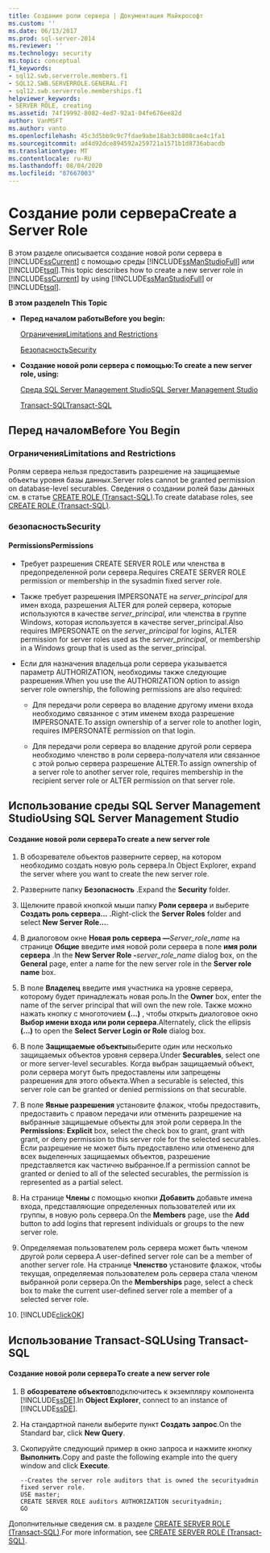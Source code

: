 ```yaml
---
title: Создание роли сервера | Документация Майкрософт
ms.custom: ''
ms.date: 06/13/2017
ms.prod: sql-server-2014
ms.reviewer: ''
ms.technology: security
ms.topic: conceptual
f1_keywords:
- sql12.swb.serverrole.members.f1
- SQL12.SWB.SERVERROLE.GENERAL.F1
- sql12.swb.serverrole.memberships.f1
helpviewer_keywords:
- SERVER ROLE, creating
ms.assetid: 74f19992-8082-4ed7-92a1-04fe676ee82d
author: VanMSFT
ms.author: vanto
ms.openlocfilehash: 45c3d5bb9c9c7fdae9abe18ab3cb808cae4c1fa1
ms.sourcegitcommit: ad4d92dce894592a259721a1571b1d8736abacdb
ms.translationtype: MT
ms.contentlocale: ru-RU
ms.lasthandoff: 08/04/2020
ms.locfileid: "87667003"
---
```

# <a name="create-a-server-role"></a><span data-ttu-id="c2716-102">Создание роли сервера</span><span class="sxs-lookup"><span data-stu-id="c2716-102">Create a Server Role</span></span>
  <span data-ttu-id="c2716-103">В этом разделе описывается создание новой роли сервера в [!INCLUDE[ssCurrent](../../../includes/sscurrent-md.md)] с помощью среды [!INCLUDE[ssManStudioFull](../../../includes/ssmanstudiofull-md.md)] или [!INCLUDE[tsql](../../../includes/tsql-md.md)].</span><span class="sxs-lookup"><span data-stu-id="c2716-103">This topic describes how to create a new server role in [!INCLUDE[ssCurrent](../../../includes/sscurrent-md.md)] by using [!INCLUDE[ssManStudioFull](../../../includes/ssmanstudiofull-md.md)] or [!INCLUDE[tsql](../../../includes/tsql-md.md)].</span></span>  
  
 <span data-ttu-id="c2716-104">**В этом разделе**</span><span class="sxs-lookup"><span data-stu-id="c2716-104">**In This Topic**</span></span>  
  
-   <span data-ttu-id="c2716-105">**Перед началом работы**</span><span class="sxs-lookup"><span data-stu-id="c2716-105">**Before you begin:**</span></span>  
  
     [<span data-ttu-id="c2716-106">Ограничения</span><span class="sxs-lookup"><span data-stu-id="c2716-106">Limitations and Restrictions</span></span>](#Restrictions)  
  
     [<span data-ttu-id="c2716-107">Безопасность</span><span class="sxs-lookup"><span data-stu-id="c2716-107">Security</span></span>](#Security)  
  
-   <span data-ttu-id="c2716-108">**Создание новой роли сервера с помощью:**</span><span class="sxs-lookup"><span data-stu-id="c2716-108">**To create a new server role, using:**</span></span>  
  
     [<span data-ttu-id="c2716-109">Среда SQL Server Management Studio</span><span class="sxs-lookup"><span data-stu-id="c2716-109">SQL Server Management Studio</span></span>](#SSMSProcedure)  
  
     [<span data-ttu-id="c2716-110">Transact-SQL</span><span class="sxs-lookup"><span data-stu-id="c2716-110">Transact-SQL</span></span>](#TsqlProcedure)  
  
##  <a name="before-you-begin"></a><a name="BeforeYouBegin"></a> <span data-ttu-id="c2716-111">Перед началом</span><span class="sxs-lookup"><span data-stu-id="c2716-111">Before You Begin</span></span>  
  
###  <a name="limitations-and-restrictions"></a><a name="Restrictions"></a> <span data-ttu-id="c2716-112">Ограничения</span><span class="sxs-lookup"><span data-stu-id="c2716-112">Limitations and Restrictions</span></span>  
 <span data-ttu-id="c2716-113">Ролям сервера нельзя предоставить разрешение на защищаемые объекты уровня базы данных.</span><span class="sxs-lookup"><span data-stu-id="c2716-113">Server roles cannot be granted permission on database-level securables.</span></span> <span data-ttu-id="c2716-114">Сведения о создании ролей базы данных см. в статье [CREATE ROLE (Transact-SQL)](/sql/t-sql/statements/create-role-transact-sql).</span><span class="sxs-lookup"><span data-stu-id="c2716-114">To create database roles, see [CREATE ROLE &#40;Transact-SQL&#41;](/sql/t-sql/statements/create-role-transact-sql).</span></span>  
  
###  <a name="security"></a><a name="Security"></a> <span data-ttu-id="c2716-115">безопасность</span><span class="sxs-lookup"><span data-stu-id="c2716-115">Security</span></span>  
  
####  <a name="permissions"></a><a name="Permissions"></a> <span data-ttu-id="c2716-116">Permissions</span><span class="sxs-lookup"><span data-stu-id="c2716-116">Permissions</span></span>  
  
-   <span data-ttu-id="c2716-117">Требует разрешения CREATE SERVER ROLE или членства в предопределенной роли сервера.</span><span class="sxs-lookup"><span data-stu-id="c2716-117">Requires CREATE SERVER ROLE permission or membership in the sysadmin fixed server role.</span></span>  
  
-   <span data-ttu-id="c2716-118">Также требует разрешения IMPERSONATE на *server_principal* для имен входа, разрешения ALTER для ролей сервера, которые используются в качестве *server_principal*, или членства в группе Windows, которая используется в качестве server_principal.</span><span class="sxs-lookup"><span data-stu-id="c2716-118">Also requires IMPERSONATE on the *server_principal* for logins, ALTER permission for server roles used as the *server_principal*, or membership in a Windows group that is used as the server_principal.</span></span>  
  
-   <span data-ttu-id="c2716-119">Если для назначения владельца роли сервера указывается параметр AUTHORIZATION, необходимы также следующие разрешения.</span><span class="sxs-lookup"><span data-stu-id="c2716-119">When you use the AUTHORIZATION option to assign server role ownership, the following permissions are also required:</span></span>  
  
    -   <span data-ttu-id="c2716-120">Для передачи роли сервера во владение другому имени входа необходимо связанное с этим именем входа разрешение IMPERSONATE.</span><span class="sxs-lookup"><span data-stu-id="c2716-120">To assign ownership of a server role to another login, requires IMPERSONATE permission on that login.</span></span>  
  
    -   <span data-ttu-id="c2716-121">Для передачи роли сервера во владение другой роли сервера необходимо членство в роли сервера-получателя или связанное с этой ролью сервера разрешение ALTER.</span><span class="sxs-lookup"><span data-stu-id="c2716-121">To assign ownership of a server role to another server role, requires membership in the recipient server role or ALTER permission on that server role.</span></span>  
  
##  <a name="using-sql-server-management-studio"></a><a name="SSMSProcedure"></a> <span data-ttu-id="c2716-122">Использование среды SQL Server Management Studio</span><span class="sxs-lookup"><span data-stu-id="c2716-122">Using SQL Server Management Studio</span></span>  
  
#### <a name="to-create-a-new-server-role"></a><span data-ttu-id="c2716-123">Создание новой роли сервера</span><span class="sxs-lookup"><span data-stu-id="c2716-123">To create a new server role</span></span>  
  
1.  <span data-ttu-id="c2716-124">В обозревателе объектов разверните сервер, на котором необходимо создать новую роль сервера.</span><span class="sxs-lookup"><span data-stu-id="c2716-124">In Object Explorer, expand the server where you want to create the new server role.</span></span>  
  
2.  <span data-ttu-id="c2716-125">Разверните папку **Безопасность** .</span><span class="sxs-lookup"><span data-stu-id="c2716-125">Expand the **Security** folder.</span></span>  
  
3.  <span data-ttu-id="c2716-126">Щелкните правой кнопкой мыши папку **Роли сервера** и выберите **Создать роль сервера…** .</span><span class="sxs-lookup"><span data-stu-id="c2716-126">Right-click the **Server Roles** folder and select **New Server Role...**.</span></span>  
  
4.  <span data-ttu-id="c2716-127">В диалоговом окне **Новая роль сервера —**_Server_role_name_ на странице **Общие** введите имя новой роли сервера в поле **имя роли сервера** .</span><span class="sxs-lookup"><span data-stu-id="c2716-127">In the **New Server Role -**_server_role_name_ dialog box, on the **General** page, enter a name for the new server role in the **Server role name** box.</span></span>  
  
5.  <span data-ttu-id="c2716-128">В поле **Владелец** введите имя участника на уровне сервера, которому будет принадлежать новая роль.</span><span class="sxs-lookup"><span data-stu-id="c2716-128">In the **Owner** box, enter the name of the server principal that will own the new role.</span></span> <span data-ttu-id="c2716-129">Также можно нажать кнопку с многоточием **(...)** , чтобы открыть диалоговое окно **Выбор имени входа или роли сервера**.</span><span class="sxs-lookup"><span data-stu-id="c2716-129">Alternately, click the ellipsis **(...)** to open the **Select Server Login or Role** dialog box.</span></span>  
  
6.  <span data-ttu-id="c2716-130">В поле **Защищаемые объекты**выберите один или несколько защищаемых объектов уровня сервера.</span><span class="sxs-lookup"><span data-stu-id="c2716-130">Under **Securables**, select one or more server-level securables.</span></span> <span data-ttu-id="c2716-131">Когда выбран защищаемый объект, роли сервера могут быть предоставлены или запрещены разрешения для этого объекта.</span><span class="sxs-lookup"><span data-stu-id="c2716-131">When a securable is selected, this server role can be granted or denied permissions on that securable.</span></span>  
  
7.  <span data-ttu-id="c2716-132">В поле **Явные разрешения** установите флажок, чтобы предоставить, предоставить с правом передачи или отменить разрешение на выбранные защищаемые объекты для этой роли сервера.</span><span class="sxs-lookup"><span data-stu-id="c2716-132">In the **Permissions: Explicit** box, select the check box to grant, grant with grant, or deny permission to this server role for the selected securables.</span></span> <span data-ttu-id="c2716-133">Если разрешение не может быть предоставлено или отменено для всех выделенных защищаемых объектов, разрешение представляется как частично выбранное.</span><span class="sxs-lookup"><span data-stu-id="c2716-133">If a permission cannot be granted or denied to all of the selected securables, the permission is represented as a partial select.</span></span>  
  
8.  <span data-ttu-id="c2716-134">На странице **Члены** с помощью кнопки **Добавить** добавьте имена входа, представляющие определенных пользователей или их группы, в новую роль сервера.</span><span class="sxs-lookup"><span data-stu-id="c2716-134">On the **Members** page, use the **Add** button to add logins that represent individuals or groups to the new server role.</span></span>  
  
9. <span data-ttu-id="c2716-135">Определяемая пользователем роль сервера может быть членом другой роли сервера.</span><span class="sxs-lookup"><span data-stu-id="c2716-135">A user-defined server role can be a member of another server role.</span></span> <span data-ttu-id="c2716-136">На странице **Членство** установите флажок, чтобы текущая, определяемая пользователем роль сервера стала членом выбранной роли сервера.</span><span class="sxs-lookup"><span data-stu-id="c2716-136">On the **Memberships** page, select a check box to make the current user-defined server role a member of a selected server role.</span></span>  
  
10. [!INCLUDE[clickOK](../../../includes/clickok-md.md)]  
  
##  <a name="using-transact-sql"></a><a name="TsqlProcedure"></a> <span data-ttu-id="c2716-137">Использование Transact-SQL</span><span class="sxs-lookup"><span data-stu-id="c2716-137">Using Transact-SQL</span></span>  
  
#### <a name="to-create-a-new-server-role"></a><span data-ttu-id="c2716-138">Создание новой роли сервера</span><span class="sxs-lookup"><span data-stu-id="c2716-138">To create a new server role</span></span>  
  
1.  <span data-ttu-id="c2716-139">В **обозревателе объектов**подключитесь к экземпляру компонента [!INCLUDE[ssDE](../../../includes/ssde-md.md)].</span><span class="sxs-lookup"><span data-stu-id="c2716-139">In **Object Explorer**, connect to an instance of [!INCLUDE[ssDE](../../../includes/ssde-md.md)].</span></span>  
  
2.  <span data-ttu-id="c2716-140">На стандартной панели выберите пункт **Создать запрос**.</span><span class="sxs-lookup"><span data-stu-id="c2716-140">On the Standard bar, click **New Query**.</span></span>  
  
3.  <span data-ttu-id="c2716-141">Скопируйте следующий пример в окно запроса и нажмите кнопку **Выполнить**.</span><span class="sxs-lookup"><span data-stu-id="c2716-141">Copy and paste the following example into the query window and click **Execute**.</span></span>  
  
    ```  
    --Creates the server role auditors that is owned the securityadmin fixed server role.  
    USE master;  
    CREATE SERVER ROLE auditors AUTHORIZATION securityadmin;  
    GO  
    ```  
  
 <span data-ttu-id="c2716-142">Дополнительные сведения см. в разделе [CREATE SERVER ROLE (Transact-SQL)](/sql/t-sql/statements/create-server-role-transact-sql).</span><span class="sxs-lookup"><span data-stu-id="c2716-142">For more information, see [CREATE SERVER ROLE &#40;Transact-SQL&#41;](/sql/t-sql/statements/create-server-role-transact-sql).</span></span>  
  
  
